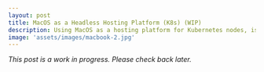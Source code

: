 ```yaml
---
layout: post
title: MacOS as a Headless Hosting Platform (K8s) (WIP)
description: Using MacOS as a hosting platform for Kubernetes nodes, is a bit of a challenge. This post will cover the steps to configure a headless MacOS machine with UTM to virtualize nodes with QEMU and Apple's Hypervisor framework.
image: 'assets/images/macbook-2.jpg'
---
```


*This post is a work in progress. Please check back later.*
